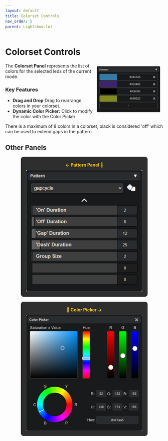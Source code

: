 ```yaml
---
layout: default
title: Colorset Controls
nav_order: 5
parent: Lightshow.lol
---
```

<style>
  .panel-grid {
    display: grid;
    grid-template-columns: repeat(auto-fit, minmax(200px, 1fr));
    gap: 16px;
    margin: 0 auto;
    max-width: 80%;
  }

  .panel-link {
    background-color: #2e2e2e;
    border-radius: 8px;
    text-decoration: none;
    color: #ffffff;
    padding: 16px;
    display: flex;
    flex-direction: column;
    align-items: center;
    transition: transform 0.2s;
    border: 1px solid #080808;
  }

  .panel-link:hover {
    transform: scale(1.02);
  }

  .panel-title {
    margin-bottom: 8px;
    font-weight: bold;
    color: #ffcc00;
  }

  .panel-img {
    max-width: 100%;
  }
</style>
# Colorset Controls

<img style="float:right;max-width:40%;margin:10px;" src="assets/images/lightshow-lol-colorset.png">

The **Colorset Panel** represents the list of colors for the selected leds of the current mode.

### Key Features

- **Drag and Drop** Drag to rearrange colors in your colorset.
- **Dynamic Color Picker:** Click to modify the color with the Color Picker

There is a maximum of 8 colors in a colorset, black is considered 'off' which can be used to extend gaps in the pattern.

## Other Panels

<div class="panel-grid">
  <a href="lightshow_lol_pattern.html" class="panel-link">
    <span class="panel-title">← Pattern Panel 🔗</span>
    <img src="assets/images/lightshow-lol-pattern.png" class="panel-img">
  </a>
  <a href="lightshow_lol_color_picker.html" class="panel-link">
    <span class="panel-title">🔗 Color Picker →</span>
    <img src="assets/images/lightshow-lol-color-picker.png" class="panel-img">
  </a>
</div>


